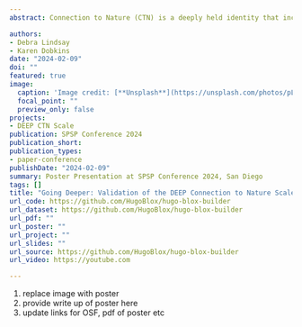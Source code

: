 ```yaml
---
abstract: Connection to Nature (CTN) is a deeply held identity that includes nature in the self. Recent studies suggest a multi-dimensional structure; however, the dimensional structure is still unclear. We propose four dimensions to describe CTN - 1) A deeply held spiritual identity; 2) the experiential relationship with nature; 3) an emotional relationship with nature; and 4) mindful engagement with nature. This poster presents the results of two studies which validate these dimensions. Study 1 suggests a four-dimensional structure using exploratory factor analysis (n = 1,152). Study 2 confirms this using confirmatory factor analysis (n = 341), suggesting a four-dimensional structure has better fit (RMSEA = 0.07, 95%CI = 0-0.9) than a unidimensional structure (RMSEA = 0.10, 95%CI = 0 - 0.9). We also show convergent validity with Connectedness to Nature (Mayer & Frantz, 2004) (r­_deep = .73**, r_exp = .57**, r_emo = .45**, r_pres = .46**), Environmental Identity (Clayton et al., 2021) (r­_deep = .61**, r_exp = .77**, r_emo = .54**, r_pres = .50**), and predictive validity with pro-environmental behaviors (r_deep = .46**, r_exp = .39**, r_emo = .45**, r_pres = .42**).

authors:
- Debra Lindsay
- Karen Dobkins
date: "2024-02-09"
doi: ""
featured: true
image:
  caption: 'Image credit: [**Unsplash**](https://unsplash.com/photos/pLCdAaMFLTE)'
  focal_point: ""
  preview_only: false
projects:
- DEEP CTN Scale
publication: SPSP Conference 2024
publication_short: 
publication_types:
- paper-conference
publishDate: "2024-02-09"
summary: Poster Presentation at SPSP Conference 2024, San Diego
tags: []
title: "Going Deeper: Validation of the DEEP Connection to Nature Scale"
url_code: https://github.com/HugoBlox/hugo-blox-builder
url_dataset: https://github.com/HugoBlox/hugo-blox-builder
url_pdf: ""
url_poster: "" 
url_project: ""
url_slides: ""
url_source: https://github.com/HugoBlox/hugo-blox-builder
url_video: https://youtube.com

---
```


1. replace image with poster
2. provide write up of poster here
3. update links for OSF, pdf of poster etc
